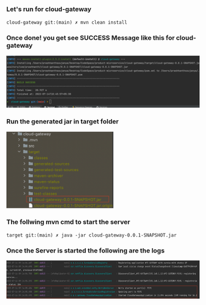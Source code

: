 ### Let's run for cloud-gateway
```
cloud-gateway git:(main) ✗ mvn clean install
```
### Once done! you get see SUCCESS Message like this for cloud-gateway
![](../readme-imgs/cloud-gateway.png)

### Run the generated jar in target folder

<img src="../readme-imgs/running-jars/cloud-gateway-jar.png" width="" height="200"/>


### The follwing mvn cmd to start the server

```
target git:(main) ✗ java -jar cloud-gateway-0.0.1-SNAPSHOT.jar
```

### Once the Server is started the following are the logs

<img height="100" src="../readme-imgs/running-jars/cloud-gateway-jar-run.png"/>







